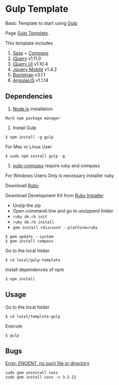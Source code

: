# Gulp Template

Basic Template to start using [Gulp](http://gulpjs.com/)

Page [Gulp Template](http://tiagoporto.github.io/gulp-template/).

This template includes

1. [Sass](http://sass-lang.com/) + [Compass](http://compass-style.org/)
1. [jQuery](http://jquery.com/) v1.11.0
1. [jQuery UI](http://jqueryui.com/) v1.10.4
1. [Jquery Mobile](http://jquerymobile.com/) v1.4.2
1. [Bootstrap](http://getbootstrap.com/) v3.1.1
1. [AngularJS](http://angularjs.org/) v1.1.14


## Dependencies


1. [Node.js](http://nodejs.org/) installation

  `Mark npm package manager`


1. Install Gulp

  ```
  $ npm install -g gulp
  ```

  For Mac or Linux User

  ```
  $ sudo npm install gulp -g
  ```


1. [gulp-compass](https://www.npmjs.org/package/gulp-compass) require ruby and compass


  For Windows Users Only is necessary installer ruby

  Download [Ruby](https://www.ruby-lang.org/pt/)

  Download Development Kit from [Ruby Installer](http://rubyinstaller.org/downloads/)

  * Unzip the zip
  * Open command-line and go to unzipperd folder
  * `ruby dk.rb init`
  * `ruby dk.rb install`
  * `gem install rdiscount --platform=ruby`


```
$ gem update --system
$ gem install compass
```

Go to the local folder

```
$ cd local/gulp-template
```


Install dependences of npm
```
$ npm install
```


## Usage

Go to the local folder

```
$ cd local/template-gulp
```

Execute

```
$ gulp
```

## Bugs

[Error: ENOENT, no such file or directory](https://github.com/appleboy/gulp-compass/issues/15)

```
sudo gem uninstall sass
sudo gem install sass -v 3.2.12
```
